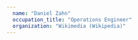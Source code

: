 ```yaml
---
  name: "Daniel Zahn"
  occupation_title: "Operations Engineer"
  organization: "Wikimedia (Wikipedia)"
---
```

